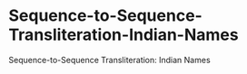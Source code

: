 # Sequence-to-Sequence-Transliteration-Indian-Names
Sequence-to-Sequence Transliteration: Indian Names
